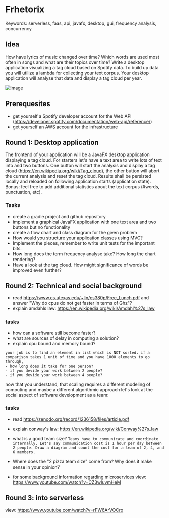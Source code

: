 # Frhetorix

Keywords: serverless, faas, api, javafx, desktop, gui, frequency analysis, concurrency

## Idea

How have lyrics of music changed over time? Which words are used most often in songs and what are their topics over time?
Write a desktop application visualizing a tag cloud based on Spotify data.
To build up data you will utilize a lambda for collecting your text corpus.
Your desktop application will analyse that data and display a tag cloud per year.

![image](https://user-images.githubusercontent.com/3327413/116889912-643a9a00-ac2d-11eb-9151-eeaf08650c5f.png)



## Prerequesites

  * get yourself a Spotify developer account for the Web API (https://developer.spotify.com/documentation/web-api/reference/)
  * get yourself an AWS account for the infrastructure

## Round 1: Desktop application

The frontend of your application will be a JavaFX desktop application displaying a tag cloud.
For starters let's have a text area to write lots of text into and two buttons. One button will start the analysis and
display a tag cloud (https://en.wikipedia.org/wiki/Tag_cloud), the other button will abort the current analysis and reset the tag cloud.
Results shall be persisted locally and reloaded on following application starts (application state).
Bonus: feel free to add additional statistics about the text corpus (#words, punctuation, etc).

### Tasks

  * create a gradle project and github repository
  * implement a graphical JavaFX application with one text area and two buttons but no functionality
  * create a flow chart and class diagram for the given problem
  * How would you structure your application classes using MVC?
  * Implement the pieces, remember to write unit tests for the important bits.
  * How long does the term frequency analyse take? How long the chart rendering?
  * Have a look at the tag cloud. How might significance of words be improved even further?


## Round 2: Technical and social background

 * read https://www.cs.utexas.edu/~lin/cs380p/Free_Lunch.pdf and answer "Why do cpus do not get faster in terms of Ghz"?
 * explain amdahls law: https://en.wikipedia.org/wiki/Amdahl%27s_law


### tasks
* how can a software still become faster?
* what are sources of delay in computing a solution?
* explain cpu bound and memory bound? 

```
your job is to find an element in list which is NOT sorted. if a comparison takes 1 unit of time and you have 1000 elements to go through, 
- how long does it take for one person?
- if you devide your work between 2 people?
- if you devide your work between 4 people?
```

now that you understand, that scaling requires a different modeling of computing and maybe a different algorithmic approach let's look at the social aspect of software development as a team:

### tasks

 * read https://zenodo.org/record/1236158/files/article.pdf
 * explain conway's law: https://en.wikipedia.org/wiki/Conway%27s_law

 * what is a good team size? 
```Teams have to communicate and coordinate internally. Let's say communication cost is 1 hour per day between 2 people. Draw a diagram and count the cost for a team of 2, 4, and 6 members.```

 * Where does the "2 pizza team size" come from? Why does it make sense in your opinion?
 * for some background information regarding microservices view: https://www.youtube.com/watch?v=CZ3wIuvmHeM

## Round 3: into serverless 

view: https://www.youtube.com/watch?v=rFW6ArVOCro

